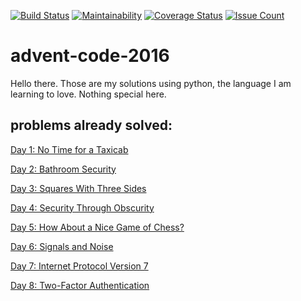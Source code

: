 [![Build Status](https://travis-ci.org/camiloribeiro/advent-code-2016.svg?branch=master)](https://travis-ci.org/camiloribeiro/advent-code-2016)
[![Maintainability](https://api.codeclimate.com/v1/badges/860b54cb88ab28a198cd/maintainability)](https://codeclimate.com/github/camiloribeiro/advent-code-2016/maintainability)
[![Coverage Status](https://coveralls.io/repos/github/camiloribeiro/advent-code-2016/badge.svg?branch=master)](https://coveralls.io/github/camiloribeiro/advent-code-2016?branch=master)
[![Issue Count](https://codeclimate.com/github/camiloribeiro/advent-code-2016/badges/issue_count.svg)](https://codeclimate.com/github/camiloribeiro/advent-code-2016)

# advent-code-2016

Hello there. Those are my solutions using python, the language I am learning to love. Nothing special here.

## problems already solved:

   [Day 1: No Time for a Taxicab](http://adventofcode.com/2016/day/1)

   [Day 2: Bathroom Security](http://adventofcode.com/2016/day/2)

   [Day 3: Squares With Three Sides](http://adventofcode.com/2016/day/3)

   [Day 4: Security Through Obscurity](http://adventofcode.com/2016/day/4)

   [Day 5: How About a Nice Game of Chess?](http://adventofcode.com/2016/day/5)

   [Day 6: Signals and Noise](http://adventofcode.com/2016/day/6)

   [Day 7: Internet Protocol Version 7](http://adventofcode.com/2016/day/7)

   [Day 8: Two-Factor Authentication](http://adventofcode.com/2016/day/8)
